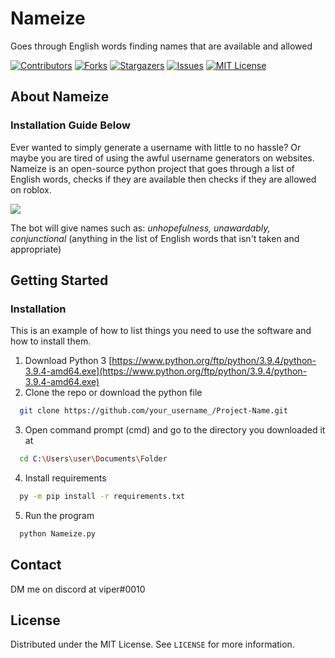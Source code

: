 # Nameize
Goes through English words finding names that are available and allowed

[![Contributors][contributors-shield]][contributors-url]
[![Forks][forks-shield]][forks-url]
[![Stargazers][stars-shield]][stars-url]
[![Issues][issues-shield]][issues-url]
[![MIT License][license-shield]][license-url]


## About Nameize

### Installation Guide Below
Ever wanted to simply generate a username with little to no hassle? Or maybe you are tired of using the awful username generators on websites.
Nameize is an open-source python project that goes through a list of English words, checks if they are available then checks if they are allowed on roblox.

<img src="https://honestly.please-end.me/2gNWcL.png">

The bot will give names such as: *unhopefulness, unawardably, conjunctional* (anything in the list of English words that isn't taken and appropriate)

## Getting Started

### Installation

This is an example of how to list things you need to use the software and how to install them.
1. Download Python 3 [https://www.python.org/ftp/python/3.9.4/python-3.9.4-amd64.exe](https://www.python.org/ftp/python/3.9.4/python-3.9.4-amd64.exe)
2. Clone the repo or download the python file 
  ```sh
    git clone https://github.com/your_username_/Project-Name.git
  ```
3. Open command prompt (cmd) and go to the directory you downloaded it at
  ```sh
    cd C:\Users\user\Documents\Folder
  ```
4. Install requirements
  ```sh
    py -m pip install -r requirements.txt
  ```
5. Run the program
  ```sh
    python Nameize.py
  ```
  
## Contact
DM me on discord at viper#0010
  
## License

Distributed under the MIT License. See `LICENSE` for more information.

[contributors-shield]: https://img.shields.io/github/contributors/viperize/nameize.svg?style=for-the-badge
[contributors-url]: https://github.com/viperize/Nameize/graphs/contributors
[forks-shield]: https://img.shields.io/github/forks/viperize/nameize.svg?style=for-the-badge
[forks-url]: https://github.com/viperize/Nameize/network/members
[stars-shield]: https://img.shields.io/github/stars/viperize/nameize.svg?style=for-the-badge
[stars-url]: https://github.com/viperize/Nameize/stargazers/
[issues-shield]: https://img.shields.io/github/issues/viperize/nameize.svg?style=for-the-badge
[issues-url]: https://github.com/viperize/Nameize/issues
[license-shield]: https://img.shields.io/github/license/viperize/nameize.svg?style=for-the-badge
[license-url]: https://github.com/viperize/Nameize/blob/main/LICENSE
